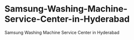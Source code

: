# Samsung-Washing-Machine-Service-Center-in-Hyderabad
Samsung Washing Machine Service Center in Hyderabad
